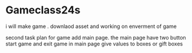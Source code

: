 # Gameclass24s
i will make game . 
downlaod asset
and working on enverment of game 



second task plan for game 
add main page.
the main page have  two button start game and exit game in main page 
give values to boxes or gift boxes

 
